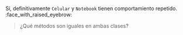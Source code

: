 Sí, definitivamente `Celular` y `Notebook` tienen comportamiento repetido. :face_with_raised_eyebrow:

> ¿Qué métodos son iguales en ambas clases?